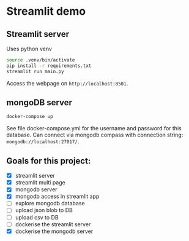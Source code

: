 # Streamlit demo

## Streamlit server

Uses python venv

```bash
source .venv/bin/activate
pip install -r requirements.txt
streamlit run main.py
```

Access the webpage on `http://localhost:8501`.

## mongoDB server

```bash
docker-compose up
```

See file docker-compose.yml for the username and password for this database.
Can connect via mongodb compass with connection string: `mongodb://localhost:27017/`.


## Goals for this project:

- [X] streamlit server
- [X] streamlit multi page
- [X] mongodb server
- [X] mongodb access in streamlit app
- [ ] explore mongodb database
- [ ] upload json blob to DB
- [ ] upload csv to DB
- [ ] dockerise the streamlit server
- [X] dockerise the mongodb server
